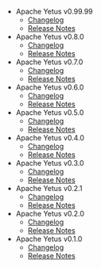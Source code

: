 
<!---
# Licensed to the Apache Software Foundation (ASF) under one
# or more contributor license agreements.  See the NOTICE file
# distributed with this work for additional information
# regarding copyright ownership.  The ASF licenses this file
# to you under the Apache License, Version 2.0 (the
# "License"); you may not use this file except in compliance
# with the License.  You may obtain a copy of the License at
#
#     http://www.apache.org/licenses/LICENSE-2.0
#
# Unless required by applicable law or agreed to in writing, software
# distributed under the License is distributed on an "AS IS" BASIS,
# WITHOUT WARRANTIES OR CONDITIONS OF ANY KIND, either express or implied.
# See the License for the specific language governing permissions and
# limitations under the License.
-->
* Apache Yetus v0.99.99
    * [Changelog](0.99.99/CHANGELOG.0.99.99.html)
    * [Release Notes](0.99.99/RELEASENOTES.0.99.99.html)
* Apache Yetus v0.8.0
    * [Changelog](0.8.0/CHANGELOG.0.8.0.html)
    * [Release Notes](0.8.0/RELEASENOTES.0.8.0.html)
* Apache Yetus v0.7.0
    * [Changelog](0.7.0/CHANGELOG.0.7.0.html)
    * [Release Notes](0.7.0/RELEASENOTES.0.7.0.html)
* Apache Yetus v0.6.0
    * [Changelog](0.6.0/CHANGELOG.0.6.0.html)
    * [Release Notes](0.6.0/RELEASENOTES.0.6.0.html)
* Apache Yetus v0.5.0
    * [Changelog](0.5.0/CHANGELOG.0.5.0.html)
    * [Release Notes](0.5.0/RELEASENOTES.0.5.0.html)
* Apache Yetus v0.4.0
    * [Changelog](0.4.0/CHANGELOG.0.4.0.html)
    * [Release Notes](0.4.0/RELEASENOTES.0.4.0.html)
* Apache Yetus v0.3.0
    * [Changelog](0.3.0/CHANGELOG.0.3.0.html)
    * [Release Notes](0.3.0/RELEASENOTES.0.3.0.html)
* Apache Yetus v0.2.1
    * [Changelog](0.2.1/CHANGELOG.0.2.1.html)
    * [Release Notes](0.2.1/RELEASENOTES.0.2.1.html)
* Apache Yetus v0.2.0
    * [Changelog](0.2.0/CHANGELOG.0.2.0.html)
    * [Release Notes](0.2.0/RELEASENOTES.0.2.0.html)
* Apache Yetus v0.1.0
    * [Changelog](0.1.0/CHANGELOG.0.1.0.html)
    * [Release Notes](0.1.0/RELEASENOTES.0.1.0.html)
